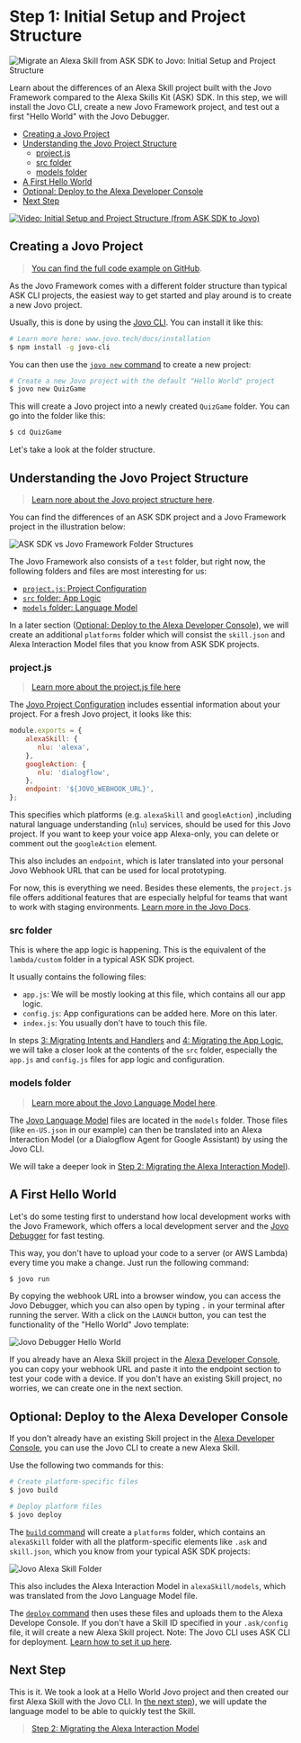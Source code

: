 # Step 1: Initial Setup and Project Structure

![Migrate an Alexa Skill from ASK SDK to Jovo: Initial Setup and Project Structure](./img/ask-sdk-migration-course-project.jpg "Learn about the differences of an Alexa Skill project built with the Jovo Framework compared to the Alexa Skills Kit (ASK) SDK")

Learn about the differences of an Alexa Skill project built with the Jovo Framework compared to the Alexa Skills Kit (ASK) SDK. In this step, we will install the Jovo CLI, create a new Jovo Framework project, and test out a first "Hello World" with the Jovo Debugger.

* [Creating a Jovo Project](#creating-a-jovo-project)
* [Understanding the Jovo Project Structure](#understanding-the-jovo-project-structure)
   * [project.js](#projectjs)
   * [src folder](#src-folder)
   * [models folder](#models-folder)
* [A First Hello World](#a-first-hello-world)
* [Optional: Deploy to the Alexa Developer Console](#optional:-deploy-to-the-alexa-developer-console)
* [Next Step](#next-step)

[![Video: Initial Setup and Project Structure (from ASK SDK to Jovo)](./img/video-jovo-ask-migration-project.jpg "youtube-video")](https://www.youtube.com/watch?v=hpc5Tiri0AU)

## Creating a Jovo Project

> [You can find the full code example on GitHub](https://github.com/jovotech/skill-sample-nodejs-quiz-game/).

As the Jovo Framework comes with a different folder structure than typical ASK CLI projects, the easiest way to get started and play around is to create a new Jovo project.

Usually, this is done by using the [Jovo CLI](https://www.jovo.tech/docs/cli). You can install it like this:

```sh
# Learn more here: www.jovo.tech/docs/installation
$ npm install -g jovo-cli
```

You can then use the [`jovo new` command](https://www.jovo.tech/docs/cli/new) to create a new project:

```sh
# Create a new Jovo project with the default "Hello World" project
$ jovo new QuizGame
```

This will create a Jovo project into a newly created `QuizGame` folder. You can go into the folder like this:

```sh
$ cd QuizGame
```

Let's take a look at the folder structure.

## Understanding the Jovo Project Structure

> [Learn nore about the Jovo project structure here](https://www.jovo.tech/docs/project-structure).

You can find the differences of an ASK SDK project and a Jovo Framework project in the illustration below:

![ASK SDK vs Jovo Framework Folder Structures](./img/ask-sdk-vs-jovo-folder-structure.jpg)

The Jovo Framework also consists of a `test` folder, but right now, the following folders and files are most interesting for us:

* [`project.js`: Project Configuration](#projectjs)
* [`src` folder: App Logic](#src-folder)
* [`models` folder: Language Model](#models-folder)

In a later section ([Optional: Deploy to the Alexa Developer Console](#optional:-deploy-to-the-alexa-developer-console)), we will create an additional `platforms` folder which will consist the `skill.json` and Alexa Interaction Model files that you know from ASK SDK projects.

### project.js

> [Learn more about the project.js file here](https://www.jovo.tech/docs/project-js)

The [Jovo Project Configuration](https://www.jovo.tech/docs/project-js) includes essential information about your project. For a fresh Jovo project, it looks like this:

```js
module.exports = {
    alexaSkill: {
       nlu: 'alexa',
    },
    googleAction: {
       nlu: 'dialogflow',
    },
    endpoint: '${JOVO_WEBHOOK_URL}',
};
```

This specifies which platforms (e.g. `alexaSkill` and `googleAction`) ,including natural language understanding (`nlu`) services, should be used for this Jovo project. If you want to keep your voice app Alexa-only, you can delete or comment out the `googleAction` element.

This also includes an `endpoint`, which is later translated into your personal Jovo Webhook URL that can be used for local prototyping.

For now, this is everything we need. Besides these elements, the `project.js` file offers additional features that are especially helpful for teams that want to work with staging environments. [Learn more in the Jovo Docs](https://www.jovo.tech/docs/project-js).


### src folder

This is where the app logic is happening. This is the equivalent of the `lambda/custom` folder in a typical ASK SDK project.

It usually contains the following files:
* `app.js`: We will be mostly looking at this file, which contains all our app logic.
* `config.js`: App configurations can be added here. More on this later.
* `index.js`: You usually don't have to touch this file.

In steps [3: Migrating Intents and Handlers](./step-3-intents-handlers.md) and [4: Migrating the App Logic](./step-4-app-logic.md), we will take a closer look at the contents of the `src` folder, especially the `app.js` and `config.js` files for app logic and configuration.


### models folder

> [Learn more about the Jovo Language Model here](https://www.jovo.tech/docs/model).

The [Jovo Language Model](https://www.jovo.tech/docs/model) files are located in the `models` folder. Those files (like `en-US.json` in our example) can then be translated into an Alexa Interaction Model (or a Dialogflow Agent for Google Assistant) by using the Jovo CLI.

We will take a deeper look in [Step 2: Migrating the Alexa Interaction Model](./step-2-interaction-model.md)).


## A First Hello World

Let's do some testing first to understand how local development works with the Jovo Framework, which offers a local development server and the [Jovo Debugger](https://www.jovo.tech/docs/debugger) for fast testing.

This way, you don't have to upload your code to a server (or AWS Lambda) every time you make a change. Just run the following command:

```sh
$ jovo run
```

By copying the webhook URL into a browser window, you can access the Jovo Debugger, which you can also open by typing `.` in your terminal after running the server. With a click on the `LAUNCH` button, you can test the functionality of the "Hello World" Jovo template:

![Jovo Debugger Hello World](https://www.jovo.tech/img/docs/v2/jovo-debugger-helloworld.gif)

If you already have an Alexa Skill project in the [Alexa Developer Console](https://developer.amazon.com/alexa/console/ask), you can copy your webhook URL and paste it into the endpoint section to test your code with a device. If you don't have an existing Skill project, no worries, we can create one in the next section.


## Optional: Deploy to the Alexa Developer Console

If you don't already have an existing Skill project in the [Alexa Developer Console](https://developer.amazon.com/alexa/console/ask), you can use the Jovo CLI to create a new Alexa Skill.

Use the following two commands for this:

```sh
# Create platform-specific files
$ jovo build

# Deploy platform files
$ jovo deploy
```

The [`build` command](https://www.jovo.tech/docs/cli/build) will create a `platforms` folder, which contains an `alexaSkill` folder with all the platform-specific elements like `.ask` and `skill.json`, which you know from your typical ASK SDK projects:

![Jovo Alexa Skill Folder](https://www.jovo.tech/img/docs/v2/folder-structure-alexaSkill.png)

This also includes the Alexa Interaction Model in `alexaSkill/models`, which was translated from the Jovo Language Model file.

The [`deploy` command](https://www.jovo.tech/docs/cli/deploy) then uses these files and uploads them to the Alexa Develope Console. If you don't have a Skill ID specified in your `.ask/config` file, it will create a new Alexa Skill project. Note: The Jovo CLI uses ASK CLI for deployment. [Learn how to set it up here](https://www.jovo.tech/docs/cli/deploy#amazon-alexa-deployment).


## Next Step

This is it. We took a look at a Hello World Jovo project and then created our first Alexa Skill with the Jovo CLI. In [the next step](./step-2-interaction-model.md)), we will update the language model to be able to quickly test the Skill.

> [Step 2: Migrating the Alexa Interaction Model](./step-2-interaction-model.md)

<!--[metadata]: { "description": "Learn about the differences of an Alexa Skill project built with the Jovo Framework compared to the Alexa Skills Kit (ASK) SDK.", "author": "jan-koenig", "og-image": "https://www.jovo.tech/img/courses/project-4-quiz-game-ask-sdk-jovo/ask-sdk-migration-course-project.jpg" }-->